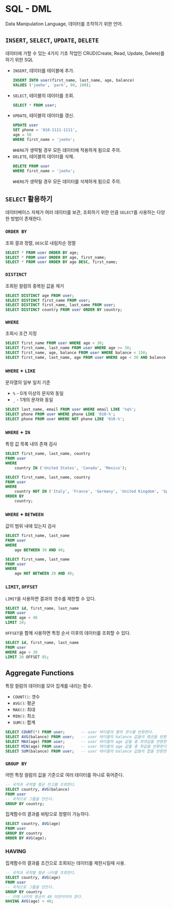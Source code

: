 # SQL - DML

Data Manipulation Language, 데이터를 조작하기 위한 언어.

## `INSERT`, `SELECT`, `UPDATE`, `DELETE`

데이터에 가할 수 있는 4가지 기초 작업인 CRUD(Create, Read, Update, Delete)를 하기 위한 SQL

- `INSERT`, 데이터를 테이블에 추가.
    ```sql
    INSERT INTO user(first_name, last_name, age, balance)
    VALUES ('jeeho', 'park', 99, 100);
    ```
- `SELECT`, 테이블의 데이터를 조회.
    ```sql
    SELECT * FROM user;
    ```
- `UPDATE`, 테이블의 데이터를 갱신.
    ```sql
    UPDATE user
    SET phone = '010-1111-1111',
    age = 50
    WHERE first_name = 'jeeho';
    ```
    `WHERE`가 생략될 경우 모든 데이터에 적용하게 됨으로 주의.
- `DELETE`, 테이블의 데이터를 삭제.
    ```sql
    DELETE FROM user
    WHERE first_name = 'jeeho';
    ```
    `WHERE`가 생략될 경우 모든 데이터를 삭제하게 됨으로 주의.

## `SELECT` 활용하기

데이터베이스 자체가 여러 데이터를 보관, 조회하기 위한 만큼 `SELECT`를 사용하는 다양한 방법이 존재한다.

### `ORDER BY`

조회 결과 정렬, `DESC`로 내림차순 정렬

```sql
SELECT * FROM user ORDER BY age;
SELECT * FROM user ORDER BY age, first_name;
SELECT * FROM user ORDER BY age DESC, first_name;
```

### `DISTINCT`

조회된 컬럼의 중복된 값을 제거

```sql
SELECT DISTINCT age FROM user;
SELECT DISTINCT first_name FROM user;
SELECT DISTINCT first_name, last_name FROM user;
SELECT DISTINCT country FROM user ORDER BY country;
```

### `WHERE`

조회시 조건 지정

```sql
SELECT first_name FROM user WHERE age < 30;
SELECT first_name, last_name FROM user WHERE age >= 30;
SELECT first_name, age, balance FROM user WHERE balance < 150;
SELECT first_name, last_name, age FROM user WHERE age < 30 AND balance > 180;
```

### `WHERE` + `LIKE`

문자열의 일부 일치 기준

- `%` - 0개 이상의 문자와 동일
- `_` - 1개의 문자와 동일

```sql
SELECT last_name, email FROM user WHERE email LIKE '%q%';
SELECT phone FROM user WHERE phone LIKE '010-%';
SELECT phone FROM user WHERE NOT phone LIKE '010-%';
```

### `WHERE` + `IN`

특정 값 목록 내의 존재 검사

```sql
SELECT first_name, last_name, country
FROM user
WHERE
    country IN ('United States', 'Canada', 'Mexico');

SELECT first_name, last_name, country
FROM user
WHERE
    country NOT IN ('Italy', 'France', 'Germany', 'United Kingdom', 'Spain')
ORDER BY
    country;
```

### `WHERE` + `BETWEEN`

값이 범위 내에 있는지 검사

```sql
SELECT first_name, last_name
FROM user
WHERE
    age BETWEEN 30 AND 40;

SELECT first_name, last_name
FROM user
WHERE
    age NOT BETWEEN 20 AND 40;
```

### `LIMIT`, `OFFSET`

`LIMIT`을 사용하면 결과의 갯수를 제한할 수 있다.

```sql
SELECT id, first_name, last_name
FROM user
WHERE age < 40
LIMIT 20;
```

`OFFSET`을 함께 사용하면 특정 순서 이후의 데이터를 조회할 수 있다.

```sql
SELECT id, first_name, last_name
FROM user
WHERE age < 30
LIMIT 20 OFFSET 85;
```

## Aggregate Functions

특정 컬럼의 데이터를 모아 집계를 내리는 함수.
- `COUNT()`: 갯수
- `AVG()`: 평균
- `MAX()`: 최대
- `MIN()`: 최소
- `SUM()`: 합계

```sql
SELECT COUNT(*) FROM user;       -- user 테이블의 열의 갯수를 반환한다.
SELECT AVG(balance) FROM user;   -- user 테이블의 balance 값들의 평균을 반환한다.
SELECT MAX(age) FROM user;       -- user 테이블의 age 값들 중 최댓값을 반환한다.
SELECT MIN(age) FROM user;       -- user 테이블의 age 값들 중 최값을 반환한다.
SELECT SUM(balance) FROM user;   -- user 테이블의 balance 값들의 합을 반환한다.
```

### `GROUP BY`

어떤 특정 컬럼의 값을 기준으로 여러 데이터를 하나로 묶어준다.

```sql
-- 국적과 국적별 평균 잔고를 조회한다.
SELECT country, AVG(balance)
FROM user
-- 국적으로 그룹을 만든다.
GROUP BY country;
```

집계함수의 결과를 바탕으로 정렬이 가능하다.

```sql
SELECT country, AVG(age)
FROM user
GROUP BY country
ORDER BY AVG(age);
```

### HAVING

집계함수의 결과를 조건으로 조회되는 데이터를 제한시킬때 사용.

```sql
-- 국적과 국적별 평균 나이를 조회한다.
SELECT country, AVG(age)
FROM user
-- 국적으로 그룹을 만든다.
GROUP BY country
-- 이때 나이의 평균이 40 미만이어야 한다.
HAVING AVG(age) < 40;
```


